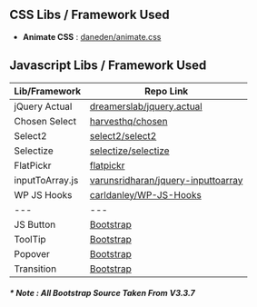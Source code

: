 ## CSS Libs / Framework Used
* **Animate CSS** : [daneden/animate.css](https://github.com/daneden/animate.css)

## Javascript Libs / Framework Used
| Lib/Framework  | Repo Link |
| ------------- | ------------- |
| jQuery Actual  | [dreamerslab/jquery.actual](https://github.com/dreamerslab/jquery.actual) |
| Chosen Select  | [harvesthq/chosen](https://harvesthq.github.io/chosen/) |
| Select2  | [select2/select2](https://select2.org/) |
| Selectize  | [selectize/selectize](https://selectize.github.io/selectize.js/) |
| FlatPickr  | [flatpickr](https://flatpickr.js.org/) |
| inputToArray.js  | [varunsridharan/jquery-inputtoarray](https://github.com/varunsridharan/jquery-inputtoarray) |
| WP JS Hooks  | [carldanley/WP-JS-Hooks](https://github.com/carldanley/WP-JS-Hooks) |
| ---  | --- |
| JS Button  | [Bootstrap](https://getbootstrap.com) |
| ToolTip  | [Bootstrap](https://getbootstrap.com) |
| Popover  | [Bootstrap](https://getbootstrap.com) |
| Transition  | [Bootstrap](https://getbootstrap.com) |


##### * Note : All Bootstrap Source Taken From V3.3.7